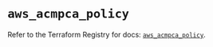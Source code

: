 # `aws_acmpca_policy`

Refer to the Terraform Registry for docs: [`aws_acmpca_policy`](https://registry.terraform.io/providers/hashicorp/aws/5.69.0/docs/resources/acmpca_policy).
